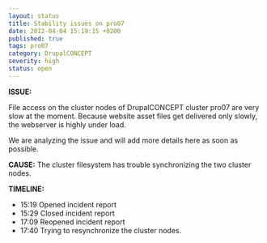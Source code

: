 ```yaml
---
layout: status
title: Stability issues on pro07
date: 2012-04-04 15:19:15 +0200
published: true
tags: pro07
category: DrupalCONCEPT
severity: high
status: open
---
```


**ISSUE:** 

File access on the cluster nodes of DrupalCONCEPT cluster pro07 are very slow at the moment. Because website asset files get delivered only slowly, the webserver is highly under load.

We are analyzing the issue and will add more details here as soon as possible.

**CAUSE:** The cluster filesystem has trouble synchronizing the two cluster nodes. 

**TIMELINE:**

* 15:19 Opened incident report
* 15:29 Closed incident report
* 17:09 Reopened incident report
* 17:40 Trying to resynchronize the cluster nodes.
